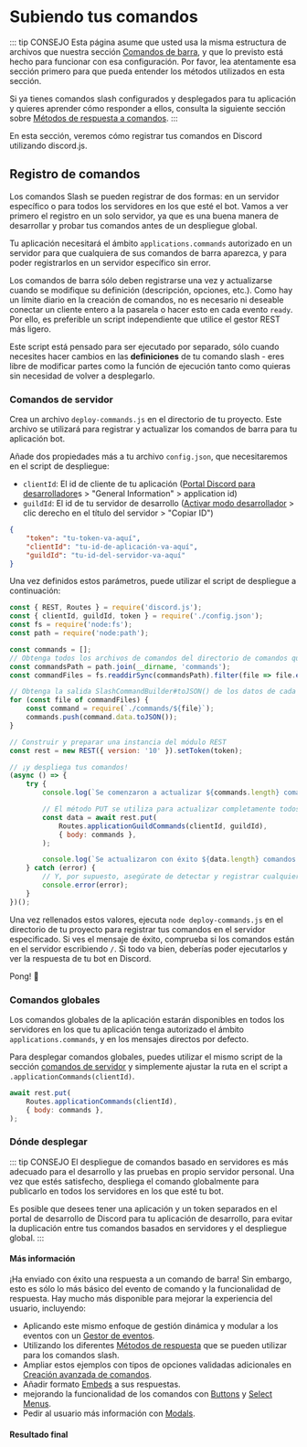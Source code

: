# Subiendo tus comandos

::: tip CONSEJO
Esta página asume que usted usa la misma estructura de archivos que nuestra sección [Comandos de barra](./slash-commands.md), y que lo previsto está hecho para funcionar con esa configuración. Por favor, lea atentamente esa sección primero para que pueda entender los métodos utilizados en esta sección.

Si ya tienes comandos slash configurados y desplegados para tu aplicación y quieres aprender cómo responder a ellos, consulta la siguiente sección sobre [Métodos de respuesta a comandos](/slash-commands/response-methods.md).
:::

En esta sección, veremos cómo registrar tus comandos en Discord utilizando discord.js.

## Registro de comandos

Los comandos Slash se pueden registrar de dos formas: en un servidor específico o para todos los servidores en los que esté el bot. Vamos a ver primero el registro en un solo servidor, ya que es una buena manera de desarrollar y probar tus comandos antes de un despliegue global.

Tu aplicación necesitará el ámbito `applications.commands` autorizado en un servidor para que cualquiera de sus comandos de barra aparezca, y para poder registrarlos en un servidor específico sin error.

Los comandos de barra sólo deben registrarse una vez y actualizarse cuando se modifique su definición (descripción, opciones, etc.). Como hay un límite diario en la creación de comandos, no es necesario ni deseable conectar un cliente entero a la pasarela o hacer esto en cada evento `ready`. Por ello, es preferible un script independiente que utilice el gestor REST más ligero.

Este script está pensado para ser ejecutado por separado, sólo cuando necesites hacer cambios en las **definiciones** de tu comando slash - eres libre de modificar partes como la función de ejecución tanto como quieras sin necesidad de volver a desplegarlo.

### Comandos de servidor

Crea un archivo `deploy-commands.js` en el directorio de tu proyecto. Este archivo se utilizará para registrar y actualizar los comandos de barra para tu aplicación bot.

Añade dos propiedades más a tu archivo `config.json`, que necesitaremos en el script de despliegue:

- `clientId`: El id de cliente de tu aplicación ([Portal Discord para desarrolladore](https://discord.com/developers/applications)s > "General Information" > application id)
- `guildId`: El id de tu servidor de desarrollo ([Activar modo desarrollador](https://support.discord.com/hc/es/articles/206346498) > clic derecho en el título del servidor > "Copiar ID")

```json
{
	"token": "tu-token-va-aquí",
	"clientId": "tu-id-de-aplicación-va-aquí",
	"guildId": "tu-id-del-servidor-va-aquí"
}
```

Una vez definidos estos parámetros, puede utilizar el script de despliegue a continuación:

<!-- eslint-skip -->

```js
const { REST, Routes } = require('discord.js');
const { clientId, guildId, token } = require('./config.json');
const fs = require('node:fs');
const path = require('node:path');

const commands = [];
// Obtenga todos los archivos de comandos del directorio de comandos que creaste anteriormente
const commandsPath = path.join(__dirname, 'commands');
const commandFiles = fs.readdirSync(commandsPath).filter(file => file.endsWith('.js'));

// Obtenga la salida SlashCommandBuilder#toJSON() de los datos de cada comando para su despliegue
for (const file of commandFiles) {
	const command = require(`./commands/${file}`);
	commands.push(command.data.toJSON());
}

// Construir y preparar una instancia del módulo REST
const rest = new REST({ version: '10' }).setToken(token);

// ¡y despliega tus comandos!
(async () => {
	try {
		console.log(`Se comenzaron a actualizar ${commands.length} comandos de tu aplicación (/).`);

		// El método PUT se utiliza para actualizar completamente todos los comandos del servidor con el conjunto actual
		const data = await rest.put(
			Routes.applicationGuildCommands(clientId, guildId),
			{ body: commands },
		);

		console.log(`Se actualizaron con éxito ${data.length} comandos de tu aplicación (/).`);
	} catch (error) {
		// Y, por supuesto, asegúrate de detectar y registrar cualquier error.
		console.error(error);
	}
})();
```

Una vez rellenados estos valores, ejecuta `node deploy-commands.js` en el directorio de tu proyecto para registrar tus comandos en el servidor especificado. Si ves el mensaje de éxito, comprueba si los comandos están en el servidor escribiendo `/`. Si todo va bien, deberías poder ejecutarlos y ver la respuesta de tu bot en Discord.

<DiscordMessages>
	<DiscordMessage profile="bot">
		<template #interactions>
			<DiscordInteraction profile="user" :command="true">ping</DiscordInteraction>
		</template>
		Pong! 🏓
	</DiscordMessage>
</DiscordMessages>

### Comandos globales

Los comandos globales de la aplicación estarán disponibles en todos los servidores en los que tu aplicación tenga autorizado el ámbito `applications.commands`, y en los mensajes directos por defecto.

Para desplegar comandos globales, puedes utilizar el mismo script de la sección [comandos de servidor](#guild-commands) y simplemente ajustar la ruta en el script a `.applicationCommands(clientId)`.

<!-- eslint-skip -->

```js
await rest.put(
	Routes.applicationCommands(clientId),
	{ body: commands },
);
```

### Dónde desplegar

::: tip CONSEJO
El despliegue de comandos basado en servidores es más adecuado para el desarrollo y las pruebas en propio servidor personal. Una vez que estés satisfecho, despliega el comando globalmente para publicarlo en todos los servidores en los que esté tu bot.

Es posible que desees tener una aplicación y un token separados en el portal de desarrollo de Discord para tu aplicación de desarrollo, para evitar la duplicación entre tus comandos basados en servidores y el despliegue global.
:::

#### Más información

¡Ha enviado con éxito una respuesta a un comando de barra! Sin embargo, esto es sólo lo más básico del evento de comando y la funcionalidad de respuesta. Hay mucho más disponible para mejorar la experiencia del usuario, incluyendo:

* Aplicando este mismo enfoque de gestión dinámica y modular a los eventos con un [Gestor de eventos](/creating-your-bot/event-handling.md).
* Utilizando los diferentes [Métodos de respuesta](/slash-commands/response-methods.md) que se pueden utilizar para los comandos slash.
* Ampliar estos ejemplos con tipos de opciones validadas adicionales en [Creación avanzada de comandos](/slash-commands/advanced-creation.md).
* Añadir formato [Embeds](/popular-topics/embeds.md) a sus respuestas.
* mejorando la funcionalidad de los comandos con [Buttons](/interactions/buttons) y [Select Menus](/interactions/select-menus.md).
* Pedir al usuario más información con [Modals](/interactions/modals.md).

#### Resultado final

<ResultingCode path="creating-your-bot/command-deployment" />
